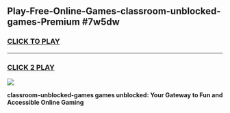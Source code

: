 
## Play-Free-Online-Games-classroom-unblocked-games-Premium #7w5dw
<h3>
<a href="https://premium.freeplayer.one?title=classroom-unblocked-games&ref=8M">CLICK TO PLAY</a></h3>
<hr>

<h3>
<a href="https://premium.freeplayer.one?title=classroom-unblocked-games&ref=8M">CLICK 2 PLAY</a>
  
</h3>

<a href="https://premium.freeplayer.one?title=classroom-unblocked-games&ref=8M"><img src="https://clearcache.store/games.png"></a>


**classroom-unblocked-games games unblocked: Your Gateway to Fun and Accessible Online Gaming**
